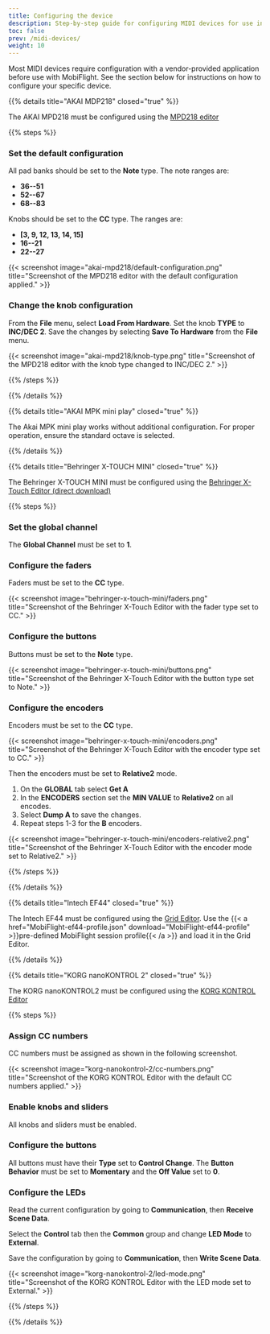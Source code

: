 ```yaml
---
title: Configuring the device
description: Step-by-step guide for configuring MIDI devices for use in MobiFlight.
toc: false
prev: /midi-devices/
weight: 10
---
```


<!-- markdownlint-disable MD024 -->
<!-- markdown lint doesn't understand third level headings when used as headings in steps within detail sections -->

Most MIDI devices require configuration with a vendor-provided application before use with MobiFlight. See the section below for instructions on how to configure your specific device.

{{% details title="AKAI MDP218" closed="true" %}}

The AKAI MPD218 must be configured using the [MPD218 editor](https://cdn.inmusicbrands.com/akai/attachments/MPD218/MPD218_Editor_v1.0.8.exe)

{{% steps %}}

### Set the default configuration

All pad banks should be set to the **Note** type. The note ranges are:

- **36--51**
- **52--67**
- **68--83**

Knobs should be set to the **CC** type. The ranges are:

- **[3, 9, 12, 13, 14, 15]**
- **16--21**
- **22--27**

{{< screenshot image="akai-mpd218/default-configuration.png" title="Screenshot of the MPD218 editor with the default configuration applied." >}}

### Change the knob configuration

From the **File** menu, select **Load From Hardware**. Set the knob **TYPE** to **INC/DEC 2**. Save the changes by selecting **Save To Hardware** from the **File** menu.

{{< screenshot image="akai-mpd218/knob-type.png" title="Screenshot of the MPD218 editor with the knob type changed to INC/DEC 2." >}}

{{% /steps %}}

{{% /details %}}

{{% details title="AKAI MPK mini play" closed="true" %}}

The Akai MPK mini play works without additional configuration. For proper operation, ensure the standard octave is selected.

{{% /details %}}

{{% details title="Behringer X-TOUCH MINI" closed="true" %}}

The Behringer X-TOUCH MINI must be configured using the [Behringer X-Touch Editor (direct download)](https://mediadl.musictribe.com/download/software/behringer/X-TOUCH/X-TOUCH-EDITORv1-21.zip)

{{% steps %}}

### Set the global channel

The **Global Channel** must be set to **1**.

### Configure the faders

Faders must be set to the **CC** type.

{{< screenshot image="behringer-x-touch-mini/faders.png" title="Screenshot of the Behringer X-Touch Editor with the fader type set to CC." >}}

### Configure the buttons

Buttons must be set to the **Note** type.

{{< screenshot image="behringer-x-touch-mini/buttons.png" title="Screenshot of the Behringer X-Touch Editor with the button type set to Note." >}}

### Configure the encoders

Encoders must be set to the **CC** type.

{{< screenshot image="behringer-x-touch-mini/encoders.png" title="Screenshot of the Behringer X-Touch Editor with the encoder type set to CC." >}}

Then the encoders must be set to **Relative2** mode.

1. On the **GLOBAL** tab select **Get A**
2. In the **ENCODERS** section set the **MIN VALUE** to **Relative2** on all encodes.
3. Select **Dump A** to save the changes.
4. Repeat steps 1-3 for the **B** encoders.

{{< screenshot image="behringer-x-touch-mini/encoders-relative2.png" title="Screenshot of the Behringer X-Touch Editor with the encoder mode set to Relative2." >}}

{{% /steps %}}

{{% /details %}}

{{% details title="Intech EF44" closed="true" %}}

The Intech EF44 must be configured using the [Grid Editor](https://intech.studio/support-and-downloads#editor-software). Use the {{< a href="MobiFlight-ef44-profile.json" download="MobiFlight-ef44-profile" >}}pre-defined MobiFlight session profile{{< /a >}} and load it in the Grid Editor.

{{% /details %}}

{{% details title="KORG nanoKONTROL 2" closed="true" %}}

The KORG nanoKONTROL2 must be configured using the [KORG KONTROL Editor](https://www.korg.com/us/support/download/software/0/159/1354/)

{{% steps %}}

### Assign CC numbers

CC numbers must be assigned as shown in the following screenshot.

{{< screenshot image="korg-nanokontrol-2/cc-numbers.png" title="Screenshot of the KORG KONTROL Editor with the default CC numbers applied." >}}

### Enable knobs and sliders

All knobs and sliders must be enabled.

### Configure the buttons

All buttons must have their **Type** set to **Control Change**. The **Button Behavior** must be set to **Momentary** and the **Off Value** set to **0**.

### Configure the LEDs

Read the current configuration by going to **Communication**, then **Receive Scene Data**.

Select the **Control** tab then the **Common** group and change **LED Mode** to **External**.

Save the configuration by going to **Communication**, then **Write Scene Data**.

{{< screenshot image="korg-nanokontrol-2/led-mode.png" title="Screenshot of the KORG KONTROL Editor with the LED mode set to External." >}}

{{% /steps %}}

{{% /details %}}
